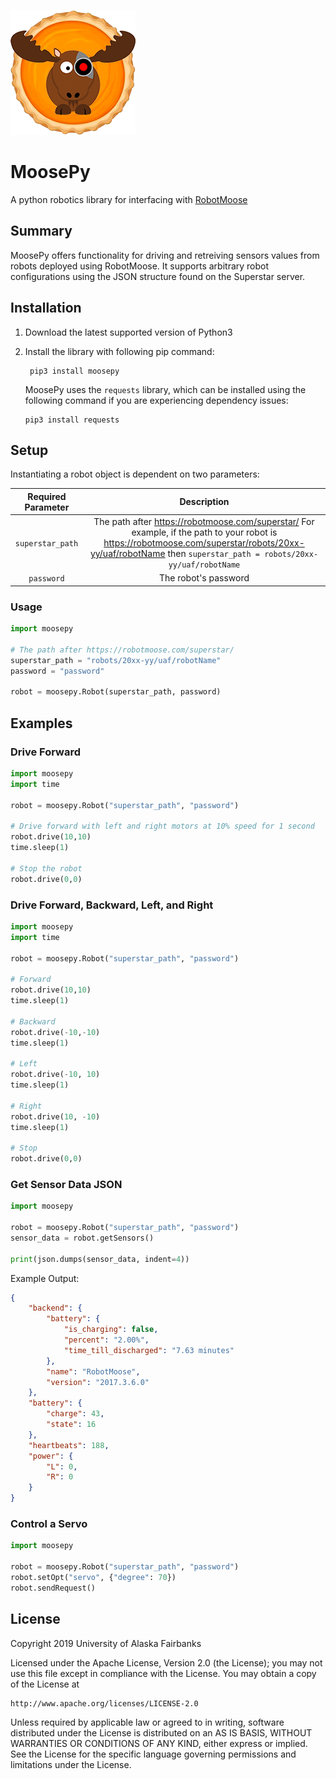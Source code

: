 ![logo](docs/moosepy.png)
# MoosePy
A python robotics library for interfacing with [RobotMoose](https://github.com/robotmoose/robotmoose) 

## Summary
MoosePy offers functionality for driving and retreiving sensors values from robots deployed using RobotMoose. It supports arbitrary robot configurations using the JSON structure found on the Superstar server.

## Installation
1. Download the latest supported version of Python3

2. Install the library with following pip command:
   ``` shell
    pip3 install moosepy
   ```

   MoosePy uses the `requests` library, which can be installed using the following command if you are experiencing dependency issues:
   ``` shell
   pip3 install requests
   ```

## Setup

Instantiating a robot object is dependent on two parameters:

| Required Parameter |      Description     |
|:------------------:|:--------------------:|
|  `superstar_path`  |The path after https://robotmoose.com/superstar/ For example, if the path to your robot is https://robotmoose.com/superstar/robots/20xx-yy/uaf/robotName then `superstar_path = robots/20xx-yy/uaf/robotName`|
|      `password`    | The robot's password |

### Usage

``` python
import moosepy

# The path after https://robotmoose.com/superstar/
superstar_path = "robots/20xx-yy/uaf/robotName"
password = "password"

robot = moosepy.Robot(superstar_path, password) 
```

## Examples

### Drive Forward
``` python
import moosepy
import time

robot = moosepy.Robot("superstar_path", "password")

# Drive forward with left and right motors at 10% speed for 1 second
robot.drive(10,10)
time.sleep(1)

# Stop the robot
robot.drive(0,0)
```

### Drive Forward, Backward, Left, and Right
``` python
import moosepy
import time

robot = moosepy.Robot("superstar_path", "password")

# Forward
robot.drive(10,10)
time.sleep(1)

# Backward
robot.drive(-10,-10)
time.sleep(1)

# Left
robot.drive(-10, 10)
time.sleep(1)

# Right
robot.drive(10, -10)
time.sleep(1)

# Stop
robot.drive(0,0)
```

### Get Sensor Data JSON
``` python
import moosepy

robot = moosepy.Robot("superstar_path", "password")
sensor_data = robot.getSensors()

print(json.dumps(sensor_data, indent=4))
```

Example Output:
``` json
{
    "backend": {
        "battery": {
            "is_charging": false,
            "percent": "2.00%",
            "time_till_discharged": "7.63 minutes"
        },
        "name": "RobotMoose",
        "version": "2017.3.6.0"
    },
    "battery": {
        "charge": 43,
        "state": 16
    },
    "heartbeats": 188,
    "power": {
        "L": 0,
        "R": 0
    }
}
```

### Control a Servo
``` python
import moosepy

robot = moosepy.Robot("superstar_path", "password")
robot.setOpt("servo", {"degree": 70})
robot.sendRequest()
```

## License

Copyright 2019 University of Alaska Fairbanks

Licensed under the Apache License, Version 2.0 (the License);
you may not use this file except in compliance with the License.
You may obtain a copy of the License at

    http://www.apache.org/licenses/LICENSE-2.0

Unless required by applicable law or agreed to in writing, software
distributed under the License is distributed on an AS IS BASIS,
WITHOUT WARRANTIES OR CONDITIONS OF ANY KIND, either express or implied.
See the License for the specific language governing permissions and
limitations under the License.